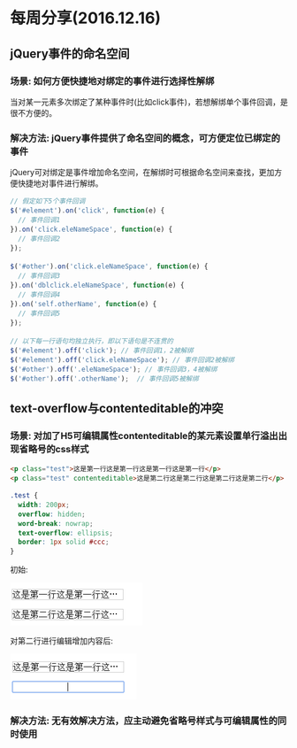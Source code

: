 # 每周分享(2016.12.16)

## jQuery事件的命名空间

### 场景: 如何方便快捷地对绑定的事件进行选择性解绑

​	当对某一元素多次绑定了某种事件时(比如click事件)，若想解绑单个事件回调，是很不方便的。

### 解决方法: jQuery事件提供了命名空间的概念，可方便定位已绑定的事件

​	jQuery可对绑定是事件增加命名空间，在解绑时可根据命名空间来查找，更加方便快捷地对事件进行解绑。

```javascript
// 假定如下5个事件回调
$('#element').on('click', function(e) {
  // 事件回调1
}).on('click.eleNameSpace', function(e) {
  // 事件回调2
});

$('#other').on('click.eleNameSpace', function(e) {
  // 事件回调3
}).on('dblclick.eleNameSpace', function(e) {
  // 事件回调4
}).on('self.otherName', function(e) {
  // 事件回调5
});

// 以下每一行语句均独立执行，即以下语句是不连贯的
$('#element').off('click');	// 事件回调1，2被解绑
$('#element').off('click.eleNameSpace'); // 事件回调2被解绑
$('#other').off('.eleNameSpace'); // 事件回调3，4被解绑
$('#other').off('.otherName');	// 事件回调5被解绑
```



## text-overflow与contenteditable的冲突

### 场景: 对加了H5可编辑属性contenteditable的某元素设置单行溢出出现省略号的css样式

```html
<p class="test">这是第一行这是第一行这是第一行这是第一行</p>
<p class="test" contenteditable>这是第二行这是第二行这是第二行这是第二行</p>
```

```css
.test {
  width: 200px;
  overflow: hidden;
  word-break: nowrap;
  text-overflow: ellipsis;
  border: 1px solid #ccc;
}
```

初始:

![noraml](./assets/normal.png)

对第二行进行编辑增加内容后:

![confllict](./assets/conflict.png)

### 解决方法: 无有效解决方法，应主动避免省略号样式与可编辑属性的同时使用